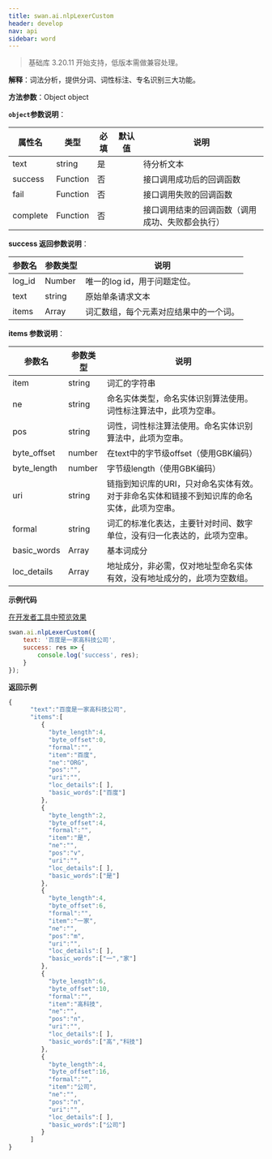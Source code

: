 ```yaml
---
title: swan.ai.nlpLexerCustom
header: develop
nav: api
sidebar: word
---
```



   


>基础库 3.20.11 开始支持，低版本需做兼容处理。

**解释**：词法分析，提供分词、词性标注、专名识别三大功能。


**方法参数**：Object object

**`object`参数说明**：

|属性名 |类型  |必填 | 默认值 |说明|
|---- | ---- | ---- | ----|----|
|text | string| 是 | | 待分析文本| 
|success | Function | 否 | | 接口调用成功后的回调函数 | 
|fail | Function | 否 | | 接口调用失败的回调函数 | 
|complete|	Function|	否	| |接口调用结束的回调函数（调用成功、失败都会执行）|

**success 返回参数说明**：

|参数名 | 参数类型 | 说明 |  
|---|---|---|
|log_id| Number|唯一的log id，用于问题定位。|
|text | string| 原始单条请求文本| 
|items | Array| 词汇数组，每个元素对应结果中的一个词。| 

**items 参数说明**：

|参数名 | 参数类型 | 说明 |  
|---|---|---|
|item | string| 词汇的字符串| 
|ne | string| 命名实体类型，命名实体识别算法使用。词性标注算法中，此项为空串。| 
|pos | string| 词性，词性标注算法使用。命名实体识别算法中，此项为空串。| 
|byte_offset | number| 在text中的字节级offset（使用GBK编码）| 
|byte_length | number| 字节级length（使用GBK编码）| 
|uri | string| 链指到知识库的URI，只对命名实体有效。对于非命名实体和链接不到知识库的命名实体，此项为空串。| 
|formal | string|词汇的标准化表达，主要针对时间、数字单位，没有归一化表达的，此项为空串。| 
|basic_words | Array| 基本词成分| 
|loc_details | Array| 地址成分，非必需，仅对地址型命名实体有效，没有地址成分的，此项为空数组。| 


**示例代码**

<a href="swanide://fragment/90590b9b20bc84912e4eb3a96aa3a0e01559043393195" title="在开发者工具中预览效果" target="_self">在开发者工具中预览效果</a>

```js
swan.ai.nlpLexerCustom({
    text: '百度是一家高科技公司',
    success: res => {
        console.log('success', res);
    }
});
```

**返回示例**

```js
{
      "text":"百度是一家高科技公司",
      "items":[
         {
           "byte_length":4,
           "byte_offset":0,
           "formal":"",
           "item":"百度",
           "ne":"ORG",
           "pos":"",
           "uri":"",
           "loc_details":[ ],
           "basic_words":["百度"]
         },
         {
           "byte_length":2,
           "byte_offset":4,
           "formal":"",
           "item":"是",
           "ne":"",
           "pos":"v",
           "uri":"",
           "loc_details":[ ],
           "basic_words":["是"]
         },
         {
           "byte_length":4,
           "byte_offset":6,
           "formal":"",
           "item":"一家",
           "ne":"",
           "pos":"m",
           "uri":"",
           "loc_details":[ ],
           "basic_words":["一","家"]
         },
         {
           "byte_length":6,
           "byte_offset":10,
           "formal":"",
           "item":"高科技",
           "ne":"",
           "pos":"n",
           "uri":"",
           "loc_details":[ ],
           "basic_words":["高","科技"]
         },
         {
           "byte_length":4,
           "byte_offset":16,
           "formal":"",
           "item":"公司",
           "ne":"",
           "pos":"n",
           "uri":"",
           "loc_details":[ ],
           "basic_words":["公司"]
         }
      ]
}
```
